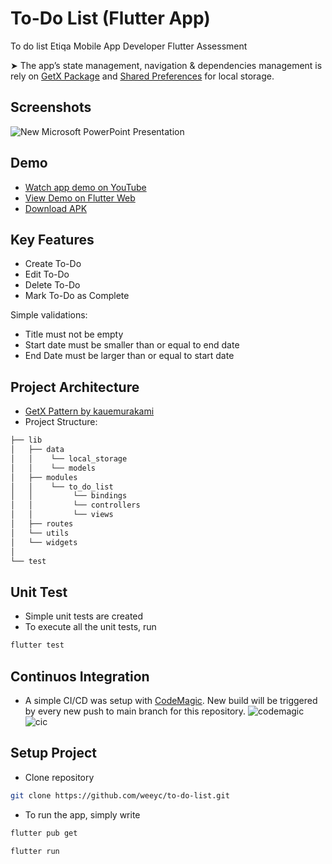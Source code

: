 
# To-Do List (Flutter App)

To do list Etiqa Mobile App Developer Flutter Assessment

➤ The app’s state management, navigation & dependencies management is rely on [GetX Package](https://pub.dev/packages/get) and [Shared Preferences](https://pub.dev/packages/shared_preferences) for local storage.


## Screenshots

![New Microsoft PowerPoint Presentation](https://user-images.githubusercontent.com/76787324/204736264-1e0c84d9-5fa0-46da-81ec-3c273b2cf78f.jpg)


## Demo

- [Watch app demo on YouTube](https://youtu.be/kiAgfeQr6EQ)
- [View Demo on Flutter Web](https://etiqa-todo-list.web.app/#/list)
- [Download APK](https://api.codemagic.io/artifacts/e1c01c6b-c234-4e2b-b082-213f8c237a70/3149b754-ad6b-4b63-a857-e4f38683660b/app-release.apk)


## Key Features

 - Create To-Do
 - Edit To-Do
 - Delete To-Do
 - Mark To-Do as Complete 

Simple validations:
- Title must not be empty
- Start date must be smaller than or equal to end date
- End Date must be larger than or equal to start date
 


## Project Architecture
- [GetX Pattern by kauemurakami](https://github.com/kauemurakami/getx_pattern)
- Project Structure:
```bash
├── lib
│   ├── data
│   │    └── local_storage
│   │    └── models
│   ├── modules
│   │    └── to_do_list
│   │         └── bindings
│   │         └── controllers
│   │         └── views
│   ├── routes
│   └── utils
│   └── widgets 
│     
└── test
```
## Unit Test

- Simple unit tests are created
- To execute all the unit tests, run
```bash
flutter test   
```
## Continuos Integration
- A simple CI/CD was setup with [CodeMagic](https://codemagic.io). New build will be triggered by every new push to main branch for this repository. 
![codemagic](https://user-images.githubusercontent.com/76787324/204745635-39feb15a-03b4-4dd8-9797-e1d240d373d5.png)
![cic](https://user-images.githubusercontent.com/76787324/204739065-321debef-73af-4d76-81de-2e331ad02c93.png)



## Setup Project
- Clone repository
```bash
git clone https://github.com/weeyc/to-do-list.git  
```

- To run the app, simply write
```bash
flutter pub get  
```
```bash
flutter run 
```
